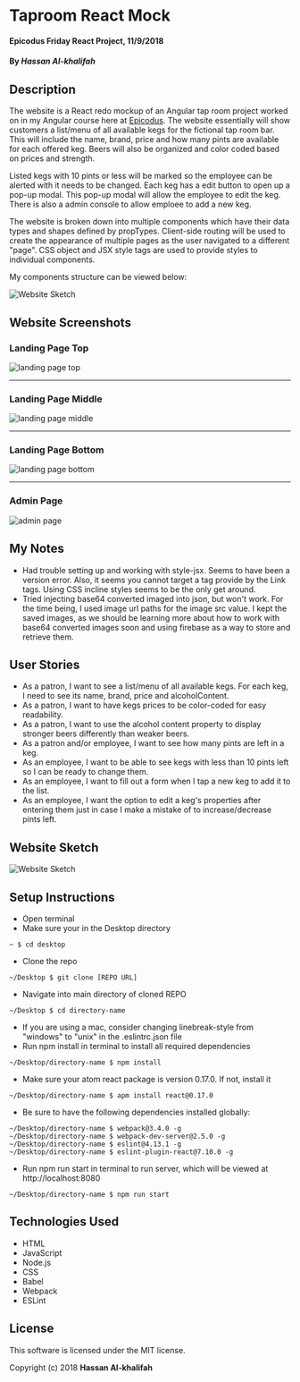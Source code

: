 # Taproom React Mock

#### Epicodus Friday React Project, 11/9/2018

#### By _Hassan Al-khalifah_

## Description

The website is a React redo mockup of an Angular tap room project worked on in my Angular course here at [Epicodus](https://www.epicodus.com/). The website essentially will show customers a list/menu of all available kegs for the fictional tap room bar. This will include the name, brand, price and how many pints are available for each offered keg. Beers will also be organized and color coded based on prices and strength.

Listed kegs with 10 pints or less will be marked so the employee can be alerted with it needs to be changed. Each keg has a edit button to open up a pop-up modal. This pop-up modal will allow the employee to edit the keg. There is also a admin console to allow emploee to add a new keg.

The website is broken down into multiple components which have their data types and shapes defined by propTypes. Client-side routing will be used to create the appearance of multiple pages as the user navigated to a different "page". CSS object and JSX style tags are used to provide styles to individual components.

My components structure can be viewed below:

![Website Sketch](./src/assets/images/component-structure-sketch.jpg)

## Website Screenshots

### Landing Page Top
![landing page top](./src/assets/images/landing-page-top.png)
___
### Landing Page Middle
![landing page middle](./src/assets/images/landing-page-middle.png)
___
### Landing Page Bottom
![landing page bottom](./src/assets/images/landing-page-bottom.png)
___
### Admin Page
![admin page](./src/assets/images/admin-page.png)


## My Notes

* Had trouble setting up and working with style-jsx. Seems to have been a version error. Also, it seems you cannot target a tag provide by the Link tags. Using CSS incline styles seems to be the only get around.
* Tried injecting base64 converted imaged into json, but won't work. For the time being, I used image url paths for the image src value. I kept the saved images, as we should be learning more about how to work with base64 converted images soon and using firebase as a way to store and retrieve them.

## User Stories

* As a patron, I want to see a list/menu of all available kegs. For each keg, I need to see its name, brand, price and alcoholContent.
* As a patron, I want to have kegs prices to be color-coded for easy readability.
* As a patron, I want to use the alcohol content property to display stronger beers differently than weaker beers.
* As a patron and/or employee, I want to see how many pints are left in a keg.
* As an employee, I want to be able to see kegs with less than 10 pints left so I can be ready to change them.
* As an employee, I want to fill out a form when I tap a new keg to add it to the list.
* As an employee, I want the option to edit a keg's properties after entering them just in case I make a mistake of to increase/decrease pints left.

## Website Sketch

![Website Sketch](./src/assets/images/website-sketch.jpg)

## Setup Instructions

* Open terminal
* Make sure your in the Desktop directory
```
~ $ cd desktop
```
* Clone the repo
```
~/Desktop $ git clone [REPO URL]
```
* Navigate into main directory of cloned REPO
```
~/Desktop $ cd directory-name
```
* If you are using a mac, consider changing linebreak-style from "windows" to "unix" in the .eslintrc.json file
* Run npm install in terminal to install all required dependencies
```
~/Desktop/directory-name $ npm install
```
* Make sure your atom react package is version 0.17.0. If not, install it
```
~/Desktop/directory-name $ apm install react@0.17.0
```
* Be sure to have the following dependencies installed globally:
```
~/Desktop/directory-name $ webpack@3.4.0 -g
~/Desktop/directory-name $ webpack-dev-server@2.5.0 -g
~/Desktop/directory-name $ eslint@4.13.1 -g
~/Desktop/directory-name $ eslint-plugin-react@7.10.0 -g
```
* Run npm run start in terminal to run server, which will be viewed at http://localhost:8080
```
~/Desktop/directory-name $ npm run start
```

## Technologies Used

* HTML
* JavaScript
* Node.js
* CSS
* Babel
* Webpack
* ESLint

## License

This software is licensed under the MIT license.

Copyright (c) 2018 **Hassan Al-khalifah**
